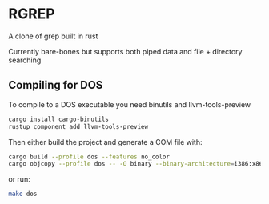 # RGREP

A clone of grep built in rust

Currently bare-bones but supports both piped data and file + directory searching

## Compiling for DOS

To compile to a DOS executable you need binutils and llvm-tools-preview

```bash
cargo install cargo-binutils
rustup component add llvm-tools-preview
```

Then either build the project and generate a COM file with:

```bash
cargo build --profile dos --features no_color
cargo objcopy --profile dos -- -O binary --binary-architecture=i386:x86 rust_dos.com
```

or run:

```bash
make dos
```

